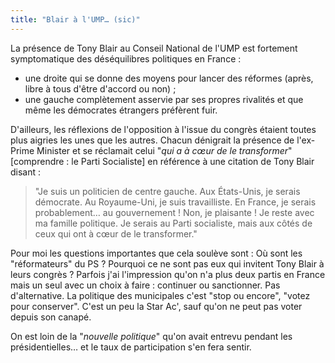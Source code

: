 ```yaml
---
title: "Blair à l'UMP… (sic)"
---
```


La présence de Tony Blair au Conseil National de l'UMP est fortement symptomatique des déséquilibres politiques en France :

-   une droite qui se donne des moyens pour lancer des réformes (après, libre à tous d'être d'accord ou non) ;
-   une gauche complètement asservie par ses propres rivalités et que même les démocrates étrangers préfèrent fuir.

D'ailleurs, les réflexions de l'opposition à l'issue du congrès étaient toutes plus aigries les unes que les autres. Chacun dénigrait la présence de l'ex-Prime Minister et se réclamait celui "_qui a à cœur de le transformer_" [comprendre : le Parti Socialiste] en référence à une citation de Tony Blair disant :

> "Je suis un politicien de centre gauche. Aux États-Unis, je serais démocrate. Au Royaume-Uni, je suis travailliste. En France, je serais probablement… au gouvernement ! Non, je plaisante ! Je reste avec ma famille politique. Je serais au Parti socialiste, mais aux côtés de ceux qui ont à cœur de le transformer."

Pour moi les questions importantes que cela soulève sont : Où sont les "réformateurs" du PS ? Pourquoi ce ne sont pas eux qui invitent Tony Blair à leurs congrès ? Parfois j'ai l'impression qu'on n'a plus deux partis en France mais un seul avec un choix à faire : continuer ou sanctionner. Pas d'alternative. La politique des municipales c'est "stop ou encore", "votez pour conserver". C'est un peu la Star Ac', sauf qu'on ne peut pas voter depuis son canapé.

On est loin de la "_nouvelle politique_" qu'on avait entrevu pendant les présidentielles… et le taux de participation s'en fera sentir.
